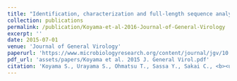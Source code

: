 ```yaml
---
title: "Identification, characterization and full-length sequence analysis of a novel dsRNA virus isolated from the arboreal ant *Camponotus yamaokai*"
collection: publications
permalink: /publication/Koyama-et-al-2016-Journal-of-General-Virology
excerpt: ''
date: 2015-07-01
venue: 'Journal of General Virology'
paperurl: 'https://www.microbiologyresearch.org/content/journal/jgv/10.1099/vir.0.000126'
pdf_url: 'assets/papers/Koyama et al. 2015 J. General Virol.pdf'
citation: 'Koyama S., Urayama S., Ohmatsu T., Sassa Y., Sakai C., <b><u>Takata M.</u></b>, Hayashi S., Nagai M., Furuya T., Moriyama H., Satoh T., Ono S., Mizutani T. (2015) <b><i>Journal of General Virology</i></b> 96: 1930-1937.'
---
```


<!-- 論文の要約・解説など入れたければここ打つ -->
